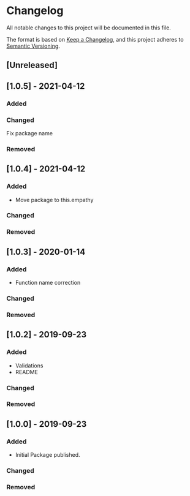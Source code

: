 # Changelog
All notable changes to this project will be documented in this file.

The format is based on [Keep a Changelog](https://keepachangelog.com/en/1.0.0/),
and this project adheres to [Semantic Versioning](https://semver.org/spec/v2.0.0.html).

## [Unreleased]

## [1.0.5] - 2021-04-12
### Added
### Changed
Fix package name
### Removed

## [1.0.4] - 2021-04-12
### Added
- Move package to this.empathy
### Changed
### Removed

## [1.0.3] - 2020-01-14
### Added
- Function name correction
### Changed
### Removed

## [1.0.2] - 2019-09-23
### Added
- Validations
- README
### Changed
### Removed

## [1.0.0] - 2019-09-23
### Added
- Initial Package published.
### Changed
### Removed